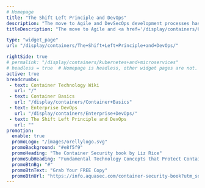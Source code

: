 ```yaml
---
# Homepage
title: "The Shift Left Principle and DevOps"
description: "The move to Agile and DevSecOps development processes has fostered a lot of attention on the need to shift security testing left in the development cycle. Moving security testing into the realm of the developer makes security testing faster, easier, more effective and less expensive. The page gathers resources about how shifting left improves DevOps and security."
titleDescription: "The move to Agile and <a href='/display/containers/Containers+for+DevSecOps'>DevSecOps</a> development processes has fostered a lot of attention on the need to shift security testing left in the development cycle. Moving security testing into the realm of the developer makes security testing faster, easier, more effective and less expensive. The page gathers resources about how shifting left improves DevOps and security." 

type: "widget_page"
url: "/display/containers/The+Shift+Left+Principle+and+DevOps/" 

rightSide: true 
# permalink: "/display/containers/kubernetes+and+microservices"
# headless = true  # Homepage is headless, other widget pages are not.
active: true
breadcrumbs:
 - text: Container Technology Wiki
   url: "/"
 - text: Container Basics
   url: "/display/containers/Container+Basics"
 - text: Enterprise DevOps
   url: "/display/containers/Enterprise+DevOps/"
 - text: The Shift Left Principle and DevOps
   url: ""
promotion:
  enable: true
  promoLogo: "/images/orellylogo.svg"
  promoBackground: "#e8f5f9"
  promoHeading: "The Container Security book by Liz Rice"
  promoSubHeading: "Fundamental Technology Concepts that Protect Containerized Applications"
  promoBtnBg: "#"
  promoBtnText: "Grab Your FREE Copy"
  promoBtnUrl: "https://info.aquasec.com/container-security-book?utm_source=wiki"
---
```


